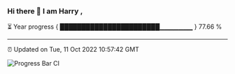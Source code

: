 ### Hi there 👋 I am Harry , 

⏳ Year progress { ███████████████████████▁▁▁▁▁▁▁ } 77.66 %

---

⏰ Updated on Tue, 11 Oct 2022 10:57:42 GMT

![Progress Bar CI](https://github.com/duykhang68/duykhang68/workflows/Progress%20Bar%20CI/badge.svg)
